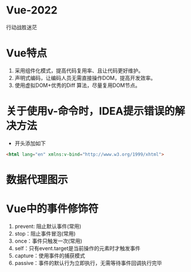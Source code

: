 # Vue-2022
行动战胜迷茫

# Vue特点
1. 采用组件化模式，提高代码复用率、且让代码更好维护。
2. 声明式编码，让编码人员无需直接操作DOM，提高开发效率。
3. 使用虚拟DOM+优秀的Diff 算法，尽量复用DOM节点。

# 关于使用v-命令时，IDEA提示错误的解决方法
- 开头添加如下
```html
<html lang="en" xmlns:v-bind="http://www.w3.org/1999/xhtml">
```

# 数据代理图示

# Vue中的事件修饰符
1. prevent: 阻止默认事件(常用)
2. stop：阻止事件冒泡(常用)
3. once：事件只触发一次(常用)
4. self：只有event.target是当前操作的元素时才触发事件
5. capture：使用事件的捕获模式
6. passive：事件的默认行为立即执行，无需等待事件回调执行完毕